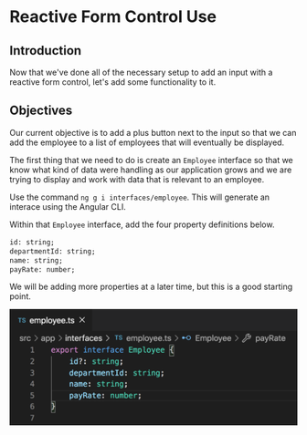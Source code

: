 # Reactive Form Control Use

## Introduction
Now that we've done all of the necessary setup to add an input with a reactive form control, let's add some functionality to it.

## Objectives
Our current objective is to add a plus button next to the input so that we can add the employee to a list of employees that will eventually be displayed.

The first thing that we need to do is create an `Employee` interface so that we know what kind of data were handling as our application grows and we are trying to display and work with data that is relevant to an employee.

Use the command `ng g i interfaces/employee`. This will generate an interace using the Angular CLI.

Within that `Employee` interface, add the four property definitions below.

```
id: string;
departmentId: string;
name: string;
payRate: number;
```

We will be adding more properties at a later time, but this is a good starting point.

![](img/employee_interface.png)
